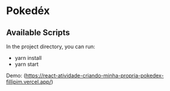 # Pokedéx

## Available Scripts

In the project directory, you can run:

- yarn install
- yarn start

Demo: (https://react-atividade-criando-minha-propria-pokedex-fillipim.vercel.app/)
